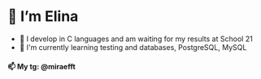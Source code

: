 # 👋 I’m Elina
- 💞️ I develop in C languages ​​and am waiting for my results at School 21
- 🌱 I'm currently learning testing and databases, PostgreSQL, MySQL

#### 📫 My tg: @miraefft
